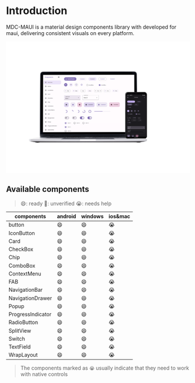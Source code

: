 # Introduction

MDC-MAUI is a material design components library with developed for maui, delivering consistent visuals on every platform.

![](/assets/preview.png)

## Available components

> 😄: ready    🤔: unverified    😭: needs help

| components        | android | windows | ios&mac |
| ----------------- | ------- | ------- | ------- |
| button            | 😄       | 😄       | 😭       |
| IconButton        | 😄       | 😄       | 😭      |
| Card              | 😄       | 😄       | 😭       |
| CheckBox          | 😄       | 😄       | 😭       |
| Chip              | 😄       | 😄       | 😭       |
| ComboBox          | 😄       | 😄       | 😭       |
| ContextMenu       | 😄       | 😄       | 😭       |
| FAB               | 😄       | 😄       | 😭       |
| NavigationBar     | 😄       | 😄       | 😭       |
| NavigationDrawer  | 😄       | 😄       | 😭       |
| Popup             | 😄       | 😄       | 😭       |
| ProgressIndicator | 😄       | 😄       | 😭       |
| RadioButton       | 😄       | 😄       | 😭       |
| SplitView         | 😄       | 😄       | 😭       |
| Switch            | 😄       | 😄       | 😭       |
| TextField         | 😄       | 😄       | 😭       |
| WrapLayout        | 😄       | 😄       | 😭       |

>  The components marked as `😭` usually indicate that they need to work with native controls